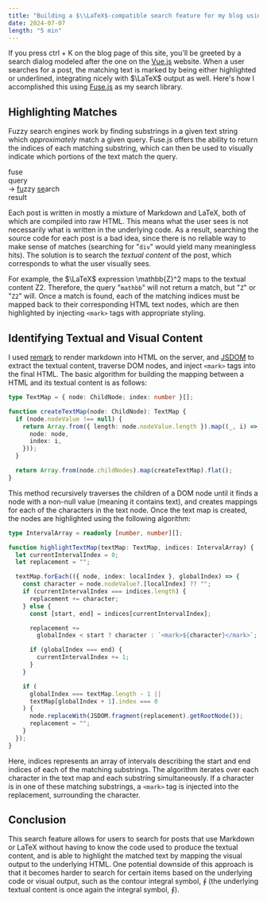 ```yaml
---
title: "Building a $\\LaTeX$-compatible search feature for my blog using Fuse.js"
date: 2024-07-07
length: "5 min"
---
```


If you press <span className="border font-bold text-sm border-gray-400 shadow-[0_2px_0px_0px] shadow-[#6e8b84] rounded pl-1 pr-1">ctrl</span> + <span className="border font-bold text-sm border-gray-400 shadow-[0_2px_0px_0px] shadow-[#6e8b84] rounded pl-1 pr-1">K</span> on the blog page of this site, you'll be greeted by a search dialog modeled after the one on the [Vue.js](https://vuejs.org) website.
When a user searches for a post, the matching text is marked by being either highlighted or underlined<!--more-->, integrating nicely with $\LaTeX$ output as well. Here's how I accomplished this using [Fuse.js](https://fusejs.io) as my search library.

## Highlighting Matches

Fuzzy search engines work by finding substrings in a given text string which _approximately_ match a given query. Fuse.js offers the ability to return the indices of each matching substring, which can then be used to visually indicate which portions of the text match the query.

<div class="flex flex-row justify-center items-baseline gap-4 text-2xl font-semibold mb-8">
  <span class="relative">
  fuse
    <div class="absolute top-full left-0 text-sm w-full">
      <span class="flex w-full justify-center text-gray-600">
        query
      </span>
    </div>
  </span>
  <span class="text-3xl font-normal">
  →
  </span>
  <span class="relative">
    <u>fu</u>zzy <u>se</u>arch
    <div class="absolute top-full left-0 text-sm w-full">
      <span class="flex w-full justify-center text-gray-600">
        result
      </span>
    </div>
  </span>
</div>

Each post is written in mostly a mixture of Markdown and LaTeX, both of which are compiled into raw HTML. This means what the user sees is not necessarily what is written in the underlying code. As a result, searching the source code for each post is a bad idea, since there is no reliable way to make sense of matches (searching for "`div`" would yield many meaningless hits). The solution is to search the _textual content_ of the post, which corresponds to what the user visually sees.

For example, the $\LaTeX$ expression <inline lang="latex">\mathbb{Z}^2</inline> maps to the textual content <inline>Z2</inline>. Therefore, the query "`mathbb`" will not return a match, but "`Z`" or "`Z2`" will. Once a match is found, each of the matching indices must be mapped back to their corresponding HTML text nodes, which are then highlighted by injecting `<mark>` tags with appropriate styling.

## Identifying Textual and Visual Content

I used [remark](https://remark.js.org/) to render markdown into HTML on the server, and [JSDOM](https://github.com/jsdom/jsdom) to extract the textual content, traverse DOM nodes, and inject `<mark>` tags into the final HTML. The basic algorithm for building the mapping between a HTML and its textual content is as follows:

```typescript
type TextMap = { node: ChildNode; index: number }[];

function createTextMap(node: ChildNode): TextMap {
  if (node.nodeValue !== null) {
    return Array.from({ length: node.nodeValue.length }).map((_, i) => ({
      node: node,
      index: i,
    }));
  }

  return Array.from(node.childNodes).map(createTextMap).flat();
}
```

This method recursively traverses the children of a DOM node until it finds a node with a non-null value (meaning it contains text), and creates mappings for each of the characters in the text node. Once the text map is created, the nodes are highlighted using the following algorithm:

```typescript
type IntervalArray = readonly [number, number][];

function highlightTextMap(textMap: TextMap, indices: IntervalArray) {
  let currentIntervalIndex = 0;
  let replacement = "";

  textMap.forEach(({ node, index: localIndex }, globalIndex) => {
    const character = node.nodeValue?.[localIndex] ?? "";
    if (currentIntervalIndex === indices.length) {
      replacement += character;
    } else {
      const [start, end] = indices[currentIntervalIndex];

      replacement +=
        globalIndex < start ? character : `<mark>${character}</mark>`;

      if (globalIndex === end) {
        currentIntervalIndex += 1;
      }
    }

    if (
      globalIndex === textMap.length - 1 ||
      textMap[globalIndex + 1].index === 0
    ) {
      node.replaceWith(JSDOM.fragment(replacement).getRootNode());
      replacement = "";
    }
  });
}
```

Here, <inline lang="typescript">indices</inline> represents an array of intervals describing the start and end indices of each of the matching substrings. The algorithm iterates over each character in the text map and each substring simultaneously. If a character is in one of these matching substrings, a `<mark>` tag is injected into the replacement, surrounding the character.

## Conclusion

This search feature allows for users to search for posts that use Markdown or LaTeX without having to know the code used to produce the textual content, and is able to highlight the matched text by mapping the visual output to the underlying HTML. One potential downside of this approach is that it becomes harder to search for certain items based on the underlying code or visual output, such as the contour integral symbol, $\oint$ (the underlying textual content is once again the integral symbol, ∮).
